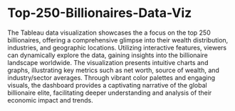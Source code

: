 # Top-250-Billionaires-Data-Viz
The Tableau data visualization showcases the a focus on the top 250 billionaires, offering a comprehensive glimpse into their wealth distribution, industries, and geographic locations. Utilizing interactive features, viewers can dynamically explore the data, gaining insights into the billionaire landscape worldwide. The visualization presents intuitive charts and graphs, illustrating key metrics such as net worth, source of wealth, and industry/sector averages. Through vibrant color palettes and engaging visuals, the dashboard provides a captivating narrative of the global billionaire elite, facilitating deeper understanding and analysis of their economic impact and trends.
